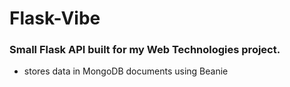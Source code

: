 # Flask-Vibe

### Small Flask API built for my Web Technologies project.

* stores data in MongoDB documents using Beanie